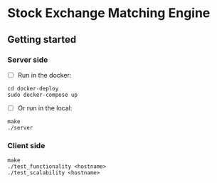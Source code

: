 # Stock Exchange Matching Engine 



## Getting started
### Server side

- [ ] Run in the docker:
```
cd docker-deploy
sudo docker-compose up
```
- [ ] Or run in the local:
```
make
./server
```
### Client side
```
make
./test_functionality <hostname>
./test_scalability <hostname>
```
